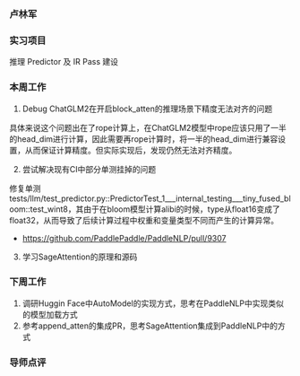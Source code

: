 ### 卢林军

### 实习项目

推理 Predictor 及 IR Pass 建设

### 本周工作

1. Debug ChatGLM2在开启block_atten的推理场景下精度无法对齐的问题

具体来说这个问题出在了rope计算上，在ChatGLM2模型中rope应该只用了一半的head_dim进行计算，因此需要再rope计算时，将一半的head_dim进行兼容设置，从而保证计算精度。但实际实现后，发现仍然无法对齐精度。

2. 尝试解决现有CI中部分单测挂掉的问题

修复单测tests/llm/test_predictor.py::PredictorTest_1___internal_testing___tiny_fused_bloom::test_wint8，其由于在bloom模型计算alibi的时候，type从float16变成了float32，从而导致了后续计算过程中权重和变量类型不同而产生的计算异常。

- https://github.com/PaddlePaddle/PaddleNLP/pull/9307

3. 学习SageAttention的原理和源码

### 下周工作

1. 调研Huggin Face中AutoModel的实现方式，思考在PaddleNLP中实现类似的模型加载方式
2. 参考append_atten的集成PR，思考SageAttention集成到PaddleNLP中的方式

### 导师点评

